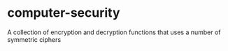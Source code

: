 # computer-security
A collection of encryption and decryption functions that uses a number of symmetric ciphers
